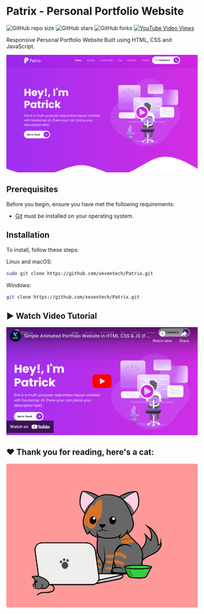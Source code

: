 # Patrix - Personal Portfolio Website

![GitHub repo size](https://img.shields.io/github/repo-size/xeventech/Patrix)
![GitHub stars](https://img.shields.io/github/stars/xeventech/Patrix?style=social)
![GitHub forks](https://img.shields.io/github/forks/xeventech/Patrix?style=social)
[![YouTube Video Views](https://img.shields.io/youtube/views/DPt00XbqYzg?style=social)](https://youtu.be/DPt00XbqYzg)

Responsive Personal Portfolio Website Built using HTML, CSS and JavaScript.

[![Portfolio Demo](https://github.com/XevenTech/projects_snapshots/blob/main/Patrix/demo.png?raw=true "Portfolio Demo")](https://xeventech.github.io/Patrix/)

## Prerequisites

Before you begin, ensure you have met the following requirements:

* [Git](https://git-scm.com/downloads "Download Git") must be installed on your operating system.

## Installation

To install, follow these steps:

Linux and macOS:

```bash
sudo git clone https://github.com/xeventech/Patrix.git
```

Windows:

```bash
git clone https://github.com/xeventech/Patrix.git
```

## ▶️ Watch Video Tutorial

[![Watch Video](https://github.com/XevenTech/projects_snapshots/blob/main/Patrix/thumbnail.png?raw=true "Play")](https://youtu.be/DPt00XbqYzg)


## ❤️ Thank you for reading, here's a cat:

[![Cat](https://github.com/XevenTech/xeventech/blob/main/cat.gif?raw=true "Thank You ❤️")](https://youtube.com/@XevenTechYT?sub_confirmation=1)
